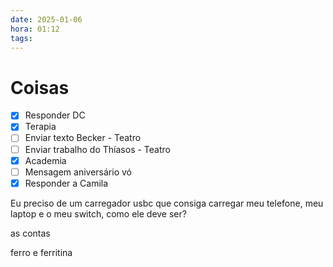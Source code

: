 ```yaml
---
date: 2025-01-06
hora: 01:12
tags:
---
```

# Coisas
- [x] Responder DC
- [x] Terapia
- [ ] Enviar texto Becker - Teatro
- [ ] Enviar trabalho do Thíasos - Teatro
- [x] Academia
- [ ] Mensagem aniversário vó 
- [x] Responder a Camila

Eu preciso de um carregador usbc que consiga carregar meu telefone, meu laptop e o meu switch, como ele deve ser?

as contas 


ferro e ferritina 